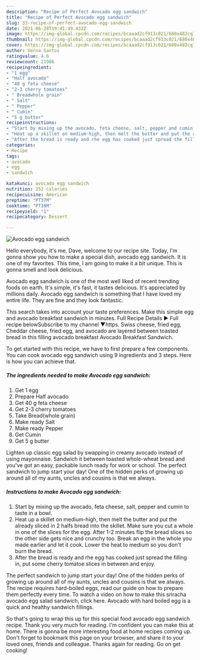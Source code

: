 ```yaml
---
description: "Recipe of Perfect Avocado egg sandwich"
title: "Recipe of Perfect Avocado egg sandwich"
slug: 33-recipe-of-perfect-avocado-egg-sandwich
date: 2021-06-28T19:41:49.432Z
image: https://img-global.cpcdn.com/recipes/bcaaad2cf913c021/680x482cq70/avocado-egg-sandwich-recipe-main-photo.jpg
thumbnail: https://img-global.cpcdn.com/recipes/bcaaad2cf913c021/680x482cq70/avocado-egg-sandwich-recipe-main-photo.jpg
cover: https://img-global.cpcdn.com/recipes/bcaaad2cf913c021/680x482cq70/avocado-egg-sandwich-recipe-main-photo.jpg
author: Verna Santos
ratingvalue: 4.6
reviewcount: 21986
recipeingredient:
- "1 egg"
- "Half avocado"
- "40 g feta cheese"
- "2-3 cherry tomatoes"
- " Breadwhole grain"
- " Salt"
- " Pepper"
- " Cumin"
- "5 g butter"
recipeinstructions:
- "Start by mixing up the avocado, feta cheese, salt, pepper and cumin to taste in a bowl."
- "Heat up a skillet on medium-high, then melt the butter and put the already sliced in 2 halfs bread into the skillet. Make sure you cut a whole in one of the slices for the egg. After 1-2 minutes flip the bread slices so the other side gets nice and crunchy too. Break an egg in the whole you made earlier and let it cook. Lower the heat to medium so you don&#39;t burn the bread."
- "After the bread is ready and rhe egg has cooked just spread the filling in, put some cherry tomatoe slices in between and enjoy."
categories:
- Recipe
tags:
- avocado
- egg
- sandwich

katakunci: avocado egg sandwich 
nutrition: 252 calories
recipecuisine: American
preptime: "PT37M"
cooktime: "PT39M"
recipeyield: "1"
recipecategory: Dessert

---
```



![Avocado egg sandwich](https://img-global.cpcdn.com/recipes/bcaaad2cf913c021/680x482cq70/avocado-egg-sandwich-recipe-main-photo.jpg)

Hello everybody, it's me, Dave, welcome to our recipe site. Today, I'm gonna show you how to make a special dish, avocado egg sandwich. It is one of my favorites. This time, I am going to make it a bit unique. This is gonna smell and look delicious.

Avocado egg sandwich is one of the most well liked of recent trending foods on earth. It's simple, it's fast, it tastes delicious. It's appreciated by millions daily. Avocado egg sandwich is something that I have loved my entire life. They are fine and they look fantastic.

This search takes into account your taste preferences. Make this simple egg and avocado breakfast sandwich in minutes. Full Recipe Details ► Full recipe belowSubscribe to my channel ▼https. Swiss cheese, fried egg, Cheddar cheese, fried egg, and avocado are layered between toasted bread in this filling avocado breakfast Avocado Breakfast Sandwich.


To get started with this recipe, we have to first prepare a few components. You can cook avocado egg sandwich using 9 ingredients and 3 steps. Here is how you can achieve that.

<!--inarticleads1-->

##### The ingredients needed to make Avocado egg sandwich:

1. Get 1 egg
1. Prepare Half avocado
1. Get 40 g feta cheese
1. Get 2-3 cherry tomatoes
1. Take  Bread(whole grain)
1. Make ready  Salt
1. Make ready  Pepper
1. Get  Cumin
1. Get 5 g butter


Lighten up classic egg salad by swapping in creamy avocado instead of using mayonnaise. Sandwich it between toasted whole-wheat bread and you&#39;ve got an easy, packable lunch ready for work or school. The perfect sandwich to jump start your day! One of the hidden perks of growing up around all of my aunts, uncles and cousins is that we always. 

<!--inarticleads2-->

##### Instructions to make Avocado egg sandwich:

1. Start by mixing up the avocado, feta cheese, salt, pepper and cumin to taste in a bowl.
1. Heat up a skillet on medium-high, then melt the butter and put the already sliced in 2 halfs bread into the skillet. Make sure you cut a whole in one of the slices for the egg. After 1-2 minutes flip the bread slices so the other side gets nice and crunchy too. Break an egg in the whole you made earlier and let it cook. Lower the heat to medium so you don&#39;t burn the bread.
1. After the bread is ready and rhe egg has cooked just spread the filling in, put some cherry tomatoe slices in between and enjoy.


The perfect sandwich to jump start your day! One of the hidden perks of growing up around all of my aunts, uncles and cousins is that we always. The recipe requires hard-boiled eggs, read our guide on how to prepare them perfectly every time. To watch a video on how to make this sriracha avocado egg salad sandwich, click here. Avocado with hard boiled egg is a quick and healthy sandwich fillings. 

So that's going to wrap this up for this special food avocado egg sandwich recipe. Thank you very much for reading. I'm confident you can make this at home. There is gonna be more interesting food at home recipes coming up. Don't forget to bookmark this page on your browser, and share it to your loved ones, friends and colleague. Thanks again for reading. Go on get cooking!
